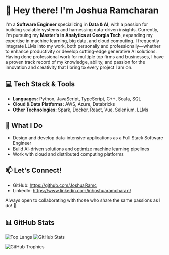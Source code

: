 # 👋 Hey there! I'm Joshua Ramcharan

I'm a **Software Engineer** specializing in **Data & AI**, with a passion for building scalable systems and harnessing data-driven insights.
Currently, I'm pursuing my **Master's in Analytics at Georgia Tech**, expanding my expertise in machine learning, big data, and cloud computing.
I frequently integrate LLMs into my work, both personally and professionally—whether to enhance productivity or develop cutting-edge generative AI solutions.
Having done professional work for multiple top firms and businesses, I have a proven track record of my knowledge, ability, and passion for the innovation and 
creativity that I bring to every project I am on.

## 💻 Tech Stack & Tools  
- **Languages:** Python, JavaScript, TypeScript, C++, Scala, SQL  
- **Cloud & Data Platforms:** AWS, Azure, Databricks
- **Other Technologies:** Spark, Docker, React, Vue, Selenium, LLMs

## 🚀 What I Do  
- Design and develop data-intensive applications as a Full Stack Software Engineer 
- Build AI-driven solutions and optimize machine learning pipelines  
- Work with cloud and distributed computing platforms  

## 📫 Let's Connect!  
- GitHub: https://github.com/JoshuaRamc  
- LinkedIn: https://www.linkedin.com/in/joshuaramcharan/    

Always open to collaborating with those who share the same passions as I do! 🚀  

## 📊 GitHub Stats  

![Top Langs](https://github-readme-stats.vercel.app/api/top-langs/?username=JoshuaRamc&layout=compact&theme=default)        ![GitHub Stats](https://github-readme-stats.vercel.app/api?username=JoshuaRamc&show_icons=true&theme=default&include_all_commits=true&count_private=true)


![GitHub Trophies](https://github-profile-trophy.vercel.app/?username=JoshuaRamc&theme=flat&no-frame=true&margin-w=5)
